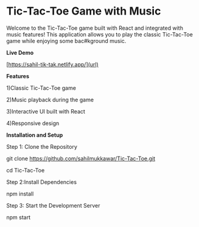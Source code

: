 ﻿# Tic-Tac-Toe Game with Music
Welcome to the Tic-Tac-Toe game built with React and integrated with music features! This application allows you to play the classic Tic-Tac-Toe game while enjoying some bac#kground music.

**Live Demo**

[https://sahil-tik-tak.netlify.app/](url)


**Features**

1)Classic Tic-Tac-Toe game

2)Music playback during the game

3)Interactive UI built with React

4)Responsive design

**Installation and Setup**

Step 1: Clone the Repository

git clone https://github.com/sahilmukkawar/Tic-Tac-Toe.git

cd Tic-Tac-Toe

Step 2:Install Dependencies

npm install

Step 3: Start the Development Server

npm start


